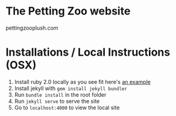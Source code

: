 # The Petting Zoo website
pettingzooplush.com


# Installations / Local Instructions (OSX)
1) Install ruby 2.0 locally as you see fit here's [an example](https://gist.github.com/stonehippo/cc0f3098516fb52390f1)
2) Install jekyll with `gem install jekyll bundler`
3) Run `bundle install` in the root folder
4) Run `jekyll serve` to serve the site
5) Go to `localhost:4000` to view the local site